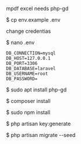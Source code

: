 


mpdf excel needs php-gd



 $ cp env.example .env  
 
 change credentias

$ nano .env

```
DB_CONNECTION=mysql
DB_HOST=127.0.0.1
DB_PORT=3306
DB_DATABASE=laravel
DB_USERNAME=root
DB_PASSWORD=
```

$ sudo apt install php-gd

$ composer install

$ sudo npm install

$ php artisan key:generate


$ php artisan migrate --seed
